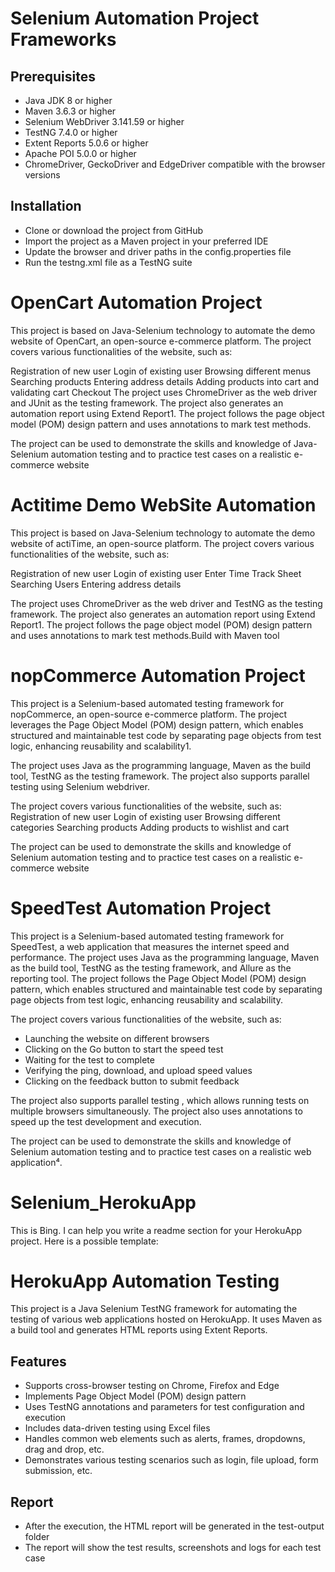 # Selenium Automation Project Frameworks
## Prerequisites

- Java JDK 8 or higher
- Maven 3.6.3 or higher
- Selenium WebDriver 3.141.59 or higher
- TestNG 7.4.0 or higher
- Extent Reports 5.0.6 or higher
- Apache POI 5.0.0 or higher
- ChromeDriver, GeckoDriver and EdgeDriver compatible with the browser versions

## Installation
- Clone or download the project from GitHub
- Import the project as a Maven project in your preferred IDE
- Update the browser and driver paths in the config.properties file
- Run the testng.xml file as a TestNG suite

# OpenCart Automation Project
This project is based on Java-Selenium technology to automate the demo website of OpenCart, an open-source e-commerce platform. The project covers various functionalities of the website, such as:

Registration of new user
Login of existing user
Browsing different menus
Searching products
Entering address details
Adding products into cart and validating cart
Checkout
The project uses ChromeDriver as the web driver and JUnit as the testing framework. The project also generates an automation report using Extend Report1. The project follows the page object model (POM) design pattern and uses annotations to mark test methods.

The project can be used to demonstrate the skills and knowledge of Java-Selenium automation testing and to practice test cases on a realistic e-commerce website


# Actitime Demo WebSite Automation
This project is based on Java-Selenium technology to automate the demo website of actiTime, an open-source platform. The project covers various functionalities of the website, such as:

Registration of new user
Login of existing user
Enter Time Track Sheet
Searching Users
Entering address details

The project uses ChromeDriver as the web driver and TestNG as the testing framework. The project also generates an automation report using Extend Report1. The project follows the page object model (POM) design pattern and uses annotations to mark test methods.Build with Maven tool


# nopCommerce Automation Project

This project is a Selenium-based automated testing framework for nopCommerce, an open-source e-commerce platform. The project leverages the Page Object Model (POM) design pattern, which enables structured and maintainable test code by separating page objects from test logic, enhancing reusability and scalability1.

The project uses Java as the programming language, Maven as the build tool, TestNG as the testing framework. The project also supports parallel testing using Selenium webdriver.

The project covers various functionalities of the website, such as:
Registration of new user
Login of existing user
Browsing different categories
Searching products
Adding products to wishlist and cart

The project can be used to demonstrate the skills and knowledge of Selenium automation testing and to practice test cases on a realistic e-commerce website

# SpeedTest Automation Project

This project is a Selenium-based automated testing framework for SpeedTest, a web application that measures the internet speed and performance. The project uses Java as the programming language, Maven as the build tool, TestNG as the testing framework, and Allure as the reporting tool. The project follows the Page Object Model (POM) design pattern, which enables structured and maintainable test code by separating page objects from test logic, enhancing reusability and scalability.

The project covers various functionalities of the website, such as:

- Launching the website on different browsers
- Clicking on the Go button to start the speed test
- Waiting for the test to complete
- Verifying the ping, download, and upload speed values
- Clicking on the feedback button to submit feedback

The project also supports parallel testing , which allows running tests on multiple browsers simultaneously. The project also uses annotations to speed up the test development and execution.

The project can be used to demonstrate the skills and knowledge of Selenium automation testing and to practice test cases on a realistic web application⁴.


# Selenium_HerokuApp
This is Bing. I can help you write a readme section for your HerokuApp project. Here is a possible template:

# HerokuApp Automation Testing

This project is a Java Selenium TestNG framework for automating the testing of various web applications hosted on HerokuApp. It uses Maven as a build tool and generates HTML reports using Extent Reports.

## Features
- Supports cross-browser testing on Chrome, Firefox and Edge
- Implements Page Object Model (POM) design pattern
- Uses TestNG annotations and parameters for test configuration and execution
- Includes data-driven testing using Excel files
- Handles common web elements such as alerts, frames, dropdowns, drag and drop, etc.
- Demonstrates various testing scenarios such as login, file upload, form submission, etc.

## Report
- After the execution, the HTML report will be generated in the test-output folder
- The report will show the test results, screenshots and logs for each test case